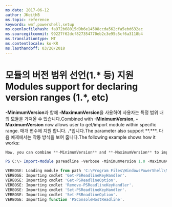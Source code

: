 ```yaml
---
ms.date: 2017-06-12
author: JKeithB
ms.topic: reference
keywords: wmf,powershell,setup
ms.openlocfilehash: fa972b68015d9b6e14508ccda562cfa5ebd632ac
ms.sourcegitcommit: 99227f62dcf827354770eb2c3e95c5cf6a3118b4
ms.translationtype: MT
ms.contentlocale: ko-KR
ms.lasthandoff: 03/20/2018
---
```

# <a name="modules-support-for-declaring-version-ranges-1-etc"></a><span data-ttu-id="4a758-102">모듈의 버전 범위 선언(1.\* 등) 지원</span><span class="sxs-lookup"><span data-stu-id="4a758-102">Modules support for declaring version ranges (1.\*, etc)</span></span>
<span data-ttu-id="4a758-103">**-MinimumVersion**과 함께 **-MaximumVersion**을 사용하여 사용자는 특정 범위 내의 모듈을 가져올 수 있습니다.</span><span class="sxs-lookup"><span data-stu-id="4a758-103">Combined with **-MinimumVersion**, **-MaximumVersion** now allows user to get/import module within specific range.</span></span> <span data-ttu-id="4a758-104">매개 변수에 지원 합니다. **.**\*입니다.</span><span class="sxs-lookup"><span data-stu-id="4a758-104">The parameter also support \*\*.\*\*\*.</span></span> <span data-ttu-id="4a758-105">다음 예제에서는 작동 방식을 보여 줍니다.</span><span class="sxs-lookup"><span data-stu-id="4a758-105">The following example shows how it works:</span></span>

```powershell
Now, you can combine **-MinimumVersion** and **-MaximumVersion** to import module within specific range:

PS C:\> Import-Module psreadline -Verbose -MinimumVersion 1.0 -MaximumVersion 1.2.*

VERBOSE: Loading module from path 'C:\Program Files\WindowsPowerShell\Modules\psreadline\1.1\psreadline.psd1'.
VERBOSE: Importing cmdlet 'Get-PSReadlineKeyHandler'.
VERBOSE: Importing cmdlet 'Get-PSReadlineOption'.
VERBOSE: Importing cmdlet 'Remove-PSReadlineKeyHandler'.
VERBOSE: Importing cmdlet 'Set-PSReadlineKeyHandler'.
VERBOSE: Importing cmdlet 'Set-PSReadlineOption'.
VERBOSE: Importing function 'PSConsoleHostReadline'.
```

